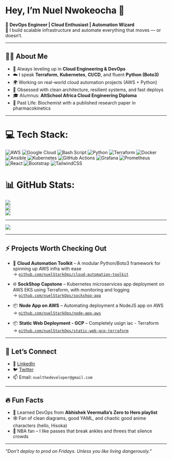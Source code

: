 # Hey, I’m Nuel Nwokeocha 👋

🚀 **DevOps Engineer | Cloud Enthusiast | Automation Wizard**  
🎯 I build scalable infrastructure and automate everything that moves — or doesn’t.

---

## 👨‍💻 About Me

- 🔧 Always leveling up in **Cloud Engineering & DevOps**
- ☁️ I speak **Terraform**, **Kubernetes**, **CI/CD**, and fluent **Python (Boto3)**  
- 🌍 Working on real-world cloud automation projects (AWS + Python)
- 🧠 Obsessed with clean architecture, resilient systems, and fast deploys
- 🎓 Alumnus: **AltSchool Africa Cloud Engineering Diploma**
- 🧪 Past Life: Biochemist with a published research paper in pharmacokinetics

---

# 💻 Tech Stack:
![AWS](https://img.shields.io/badge/AWS-%23FF9900.svg?style=for-the-badge&logo=amazon-aws&logoColor=white) ![Google Cloud](https://img.shields.io/badge/GoogleCloud-%234285F4.svg?style=for-the-badge&logo=google-cloud&logoColor=white) ![Bash Script](https://img.shields.io/badge/bash_script-%23121011.svg?style=for-the-badge&logo=gnu-bash&logoColor=white) ![Python](https://img.shields.io/badge/python-3670A0?style=for-the-badge&logo=python&logoColor=ffdd54) ![Terraform](https://img.shields.io/badge/terraform-%235835CC.svg?style=for-the-badge&logo=terraform&logoColor=white) ![Docker](https://img.shields.io/badge/docker-%230db7ed.svg?style=for-the-badge&logo=docker&logoColor=white) ![Ansible](https://img.shields.io/badge/ansible-%231A1918.svg?style=for-the-badge&logo=ansible&logoColor=white) ![Kubernetes](https://img.shields.io/badge/kubernetes-%23326ce5.svg?style=for-the-badge&logo=kubernetes&logoColor=white) ![GitHub Actions](https://img.shields.io/badge/github%20actions-%232671E5.svg?style=for-the-badge&logo=githubactions&logoColor=white) ![Grafana](https://img.shields.io/badge/grafana-%23F46800.svg?style=for-the-badge&logo=grafana&logoColor=white) ![Prometheus](https://img.shields.io/badge/Prometheus-E6522C?style=for-the-badge&logo=Prometheus&logoColor=white) ![React](https://img.shields.io/badge/react-%2320232a.svg?style=for-the-badge&logo=react&logoColor=%2361DAFB) ![Bootstrap](https://img.shields.io/badge/bootstrap-%238511FA.svg?style=for-the-badge&logo=bootstrap&logoColor=white) ![TailwindCSS](https://img.shields.io/badge/tailwindcss-%2338B2AC.svg?style=for-the-badge&logo=tailwind-css&logoColor=white)
# 📊 GitHub Stats:
![](https://github-readme-stats.vercel.app/api?username=nuelStarkOps&theme=merko&hide_border=false&include_all_commits=false&count_private=false)<br/>
![](https://nirzak-streak-stats.vercel.app/?user=nuelStarkOps&theme=merko&hide_border=false)<br/>
![](https://github-readme-stats.vercel.app/api/top-langs/?username=nuelStarkOps&theme=merko&hide_border=false&include_all_commits=false&count_private=false&layout=compact)

---
[![](https://visitcount.itsvg.in/api?id=nuelStarkOps&icon=0&color=0)](https://visitcount.itsvg.in)

<!-- Proudly created with GPRM ( https://gprm.itsvg.in ) -->

---

## ⚡ Projects Worth Checking Out

- 🧰 **Cloud Automation Toolkit** – A modular Python/Boto3 framework for spinning up AWS infra with ease  
  → [`github.com/nuelStarkOps/cloud-automation-toolkit`](#)

- 🌐 **SockShop Capstone** – Kubernetes microservices app deployment on AWS EKS using Terraform, with monitoring and logging  
  → [`github.com/nuelStarkOps/sockshop-app`](#)

- 📦 **Node App on AWS** – Automating deployment a NodeJS app on AWS  
  → [`github.com/nuelStarkOps/node-app-aws`](#)

- 📦 **Static Web Deployment - GCP** – Completely usign iac - Terraform  
  → [`github.com/nuelStarkOps/static-web-gcp-terraform`](https://github.com/nuelStarkOps/static-web-gcp-terraform)

---

## 📢 Let’s Connect

- 💼 [LinkedIn](https://linkedin.com/in/nuelthedeveloper/)
- 🐦 [Twitter](https://twitter.com/nuelDZhuo)
- 📫 Email: `nuelthedeveloper@gmail.com`

---

## 🔥 Fun Facts

- 🧠 Learned DevOps from **Abhishek Veermalla’s Zero to Hero playlist**
- 🕸️ Fan of clean diagrams, good YAML, and chaotic good anime characters (hello, Hisoka)
- 🏀 NBA fan – I like passes that break ankles and threes that silence crowds

---

_“Don’t deploy to prod on Fridays. Unless you like living dangerously.”_

